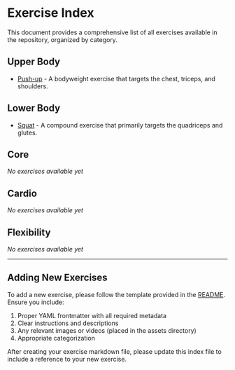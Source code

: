 # Exercise Index

This document provides a comprehensive list of all exercises available in the repository, organized by category.

## Upper Body

- [Push-up](categories/upper-body/push-up.md) - A bodyweight exercise that targets the chest, triceps, and shoulders.

## Lower Body

- [Squat](categories/lower-body/squat.md) - A compound exercise that primarily targets the quadriceps and glutes.

## Core

*No exercises available yet*

## Cardio

*No exercises available yet*

## Flexibility

*No exercises available yet*

---

## Adding New Exercises

To add a new exercise, please follow the template provided in the [README](../README.md). Ensure you include:

1. Proper YAML frontmatter with all required metadata
2. Clear instructions and descriptions
3. Any relevant images or videos (placed in the assets directory)
4. Appropriate categorization

After creating your exercise markdown file, please update this index file to include a reference to your new exercise. 